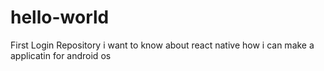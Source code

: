 # hello-world
First Login Repository
i want to know about react native 
how i can make a applicatin for android os
